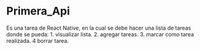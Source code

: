 # Primera_Api
Es una tarea de React Native, en la cual se debe hacer una lista de tareas donde se pueda: 1. visualizar lista. 2. agregar tareas. 3. marcar como tarea realizada. 4 borrar tarea.
